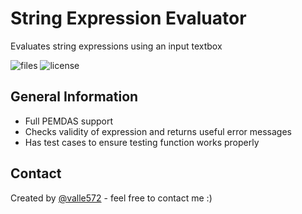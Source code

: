 # String Expression Evaluator
 Evaluates string expressions using an input textbox
 
![files](https://img.shields.io/github/directory-file-count/valle572/string-expression-evaluator) ![license](https://img.shields.io/github/license/valle572/string-expression-evaluator) 

## General Information
- Full PEMDAS support
- Checks validity of expression and returns useful error messages
- Has test cases to ensure testing function works properly
<!--
## Video Tutorial
For tutorial: [click here](https://www.youtube.com/watch?v=o58WRv-2dlc)
-->
## Contact
Created by [@valle572](https://itsvalle.com) - feel free to contact me :)
